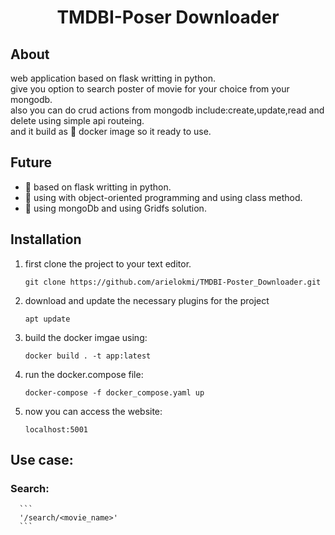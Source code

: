 <div align="center">  
  <h1> TMDBI-Poser Downloader</h1>
</div>


## About 
  web application based on flask writting in python.<br/>
  give you option to search poster of movie for your choice from your mongodb.<br/>
  also you can do crud actions from mongodb include:create,update,read and delete using simple api routeing.<br/>
  and it build as :whale: docker image so it ready to use.<br/> 
 
 ## Future
 * :rocket: based on flask writting in python.
 * :rocket: using with object-oriented programming and using class method.
 * :rocket: using mongoDb and using Gridfs solution.
 
## Installation
   1. first clone the project to your text editor.
      ```
      git clone https://github.com/arielokmi/TMDBI-Poster_Downloader.git
      ```
   2. download and update the necessary plugins for the project
      ```
      apt update
      ```
   3. build the docker imgae using:
      ```
      docker build . -t app:latest
      ```
   4. run the docker.compose file:
   
      ```
      docker-compose -f docker_compose.yaml up
      ```
   5. now you can access the website:
      ```
      localhost:5001
      ```
 ## Use case:
 ###  Search:
      ```
      '/search/<movie_name>'
      ```
 
